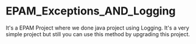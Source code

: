 # EPAM_Exceptions_AND_Logging
It's a EPAM Project where we done java project using Logging.
It's a very simple project but still you can use this method by upgrading this project.
